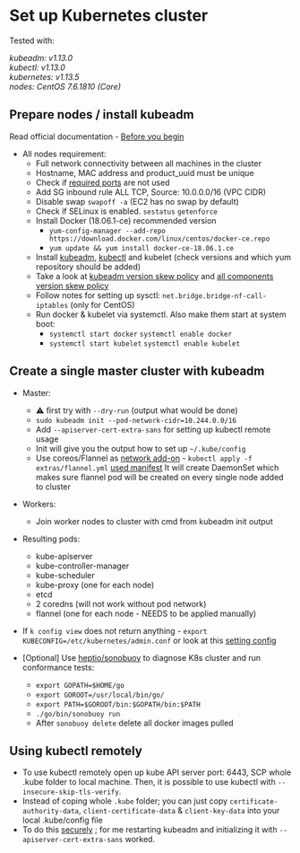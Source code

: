 # Set up Kubernetes cluster

Tested with:<br>

_kubeadm: v1.13.0_<br>
_kubectl: v1.13.0_<br>
_kubernetes: v1.13.5_<br>
_nodes: CentOS 7.6.1810 (Core)_<br>

## Prepare nodes / install kubeadm

Read official documentation - [Before you begin](https://kubernetes.io/docs/setup/independent/install-kubeadm/)

* All nodes requirement:
	* Full network connectivity between all machines in the cluster
	* Hostname, MAC address and product_uuid must be unique
	* Check if [required ports](https://kubernetes.io/docs/setup/independent/install-kubeadm/#check-required-ports) are not used
	* Add SG inbound rule ALL TCP, Source: 10.0.0.0/16 (VPC CIDR)
	* Disable swap `swapoff -a` (EC2 has no swap by default)
	* Check if SELinux is enabled. `sestatus` `getenforce`
	* Install Docker (18.06.1-ce) recommended version
		* `yum-config-manager --add-repo https://download.docker.com/linux/centos/docker-ce.repo`
		* `yum update && yum install docker-ce-18.06.1.ce`
	* Install [kubeadm](https://kubernetes.io/docs/reference/setup-tools/kubeadm/kubeadm/), [kubectl](https://kubernetes.io/docs/reference/kubectl/overview/)  and kubelet (check versions and which yum repository should be added)
	* Take a look at [kubeadm version skew policy](https://kubernetes.io/docs/setup/independent/create-cluster-kubeadm/#version-skew-policy)  and [all components version skew policy](https://kubernetes.io/docs/setup/version-skew-policy/)
	* Follow notes for setting up sysctl: `net.bridge.bridge-nf-call-iptables` (only for CentOS)
	* Run docker & kubelet via systemctl. Also make them start at system boot:
		* `systemctl start docker` `systemctl enable docker`
		* `systemctl start kubelet` `systemctl enable kubelet`
	
## Create a single master cluster with kubeadm
* Master:
	* ⚠️ first try with `--dry-run` (output what would be done)
	* `sudo kubeadm init --pod-network-cidr=10.244.0.0/16` 
	* Add `--apiserver-cert-extra-sans` for setting up kubectl remote usage
	* Init will give you the output how to set up `~/.kube/config`
	* Use coreos/Flannel as [network add-on](https://kubernetes.io/docs/concepts/cluster-administration/addons/)  - `kubectl apply -f extras/flannel.yml` [used manifest](https://raw.githubusercontent.com/coreos/flannel/bc79dd1505b0c8681ece4de4c0d86c5cd2643275/Documentation/kube-flannel.yml) It will create DaemonSet which makes sure flannel pod will be created on every single node added to cluster
* Workers:
	* Join worker nodes to cluster with cmd from kubeadm init output
* Resulting pods:
	* kube-apiserver
	* kube-controller-manager
	* kube-scheduler
	* kube-proxy (one for each node)
	* etcd
	* 2 coredns (will not work without pod network)
	* flannel (one for each node - NEEDS to be applied manually)

* If `k config view` does not return anything - `export KUBECONFIG=/etc/kubernetes/admin.conf` or look at this [setting config](https://kubernetes.io/docs/tasks/access-application-cluster/configure-access-multiple-clusters/#set-the-kubeconfig-environment-variable)
* [Optional] Use [heptio/sonobuoy](https://github.com/heptio/sonobuoy) to diagnose K8s cluster and run conformance tests:
	* `export GOPATH=$HOME/go`
	* `export GOROOT=/usr/local/bin/go/`
	* `export PATH=$GOROOT/bin:$GOPATH/bin:$PATH`
	* `./go/bin/sonobuoy run`
	* After `sonobuoy delete` delete all docker images pulled
	
## Using kubectl remotely
* To use kubectl remotely open up kube API server port: 6443, SCP whole .kube folder to local machine. Then, it is possible to use kubectl with `--insecure-skip-tls-verify`.
* Instead of coping whole `.kube` folder; you can just copy `certificate-authority-data`, `client-certificate-data` & `client-key-data` into your local .kube/config file
* To do this [securely](https://stackoverflow.com/a/46360852/2884309) ; for me restarting kubeadm and initializing it with `--apiserver-cert-extra-sans` worked.
